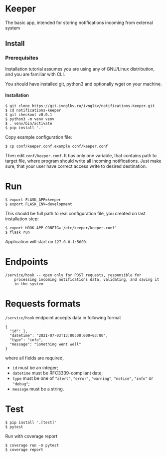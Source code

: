 # Keeper
The basic app, intended for storing notifications incoming from external system

## Install
### Prerequisites
Installation tutorial assumes you are using any of GNU/Linux distribution,
and you are familiar with CLI.

You should have installed git, python3 and optionally wget on your machine.

#### Installation
```
$ git clone https://git.ivnglkv.ru/ivnglkv/notifications-keeper.git
$ cd notifications-keeper
$ git checkout v0.0.1
$ python3 -m venv venv
$ . venv/bin/activate
$ pip install '.'
```

Copy example configuration file:

```
$ cp conf/keeper.conf.example conf/keeper.conf
```

Then edit `conf/keeper.conf`. It has only one variable, that contains path
to target file, where program should write all incoming notifications.
Just make sure, that your user have correct access write to desired destination.

# Run
```
$ export FLASK_APP=keeper
$ export FLASK_ENV=development
```
This should be full path to real configuration file, you created
on last installation step:
```
$ export HOOK_APP_CONFIG='/etc/keeper/keeper.conf'
$ flask run
```

Application will start on `127.0.0.1:5000`.

# Endpoints
```
/service/hook -- open only for POST requests, responsible for
    processing incoming notifications data, validating, and saving it
    in the system
```

# Requests formats
`/service/hook` endpoint accepts data in following format
```
{
  "id": 1,
  "datetime": "2021-07-03T13:00:00.000+03:00",
  "type": "info",
  "message": "Something went well"
}
```
where all fields are required,
 - `id` must be an integer;
 - `datetime` must be RFC3339-compliant date;
 - `type` must be one of `"alert"`, `"error"`, `"warning"`, `"notice"`, `"info"` or `"debug"`;
 - `message` must be a string.

# Test

```
$ pip install '.[test]'
$ pytest
```

Run with coverage report

```
$ coverage run -m pytest
$ coverage report
```
